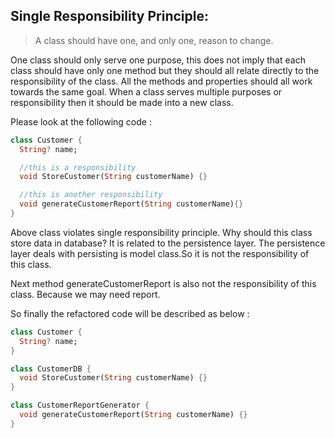 ## Single Responsibility Principle:

>A class should have one, and only one, reason to change.

One class should only serve one purpose, this does not imply that each class should have only one method but they should all relate directly to the responsibility of the class. All the methods and properties should all work towards the same goal. When a class serves multiple purposes or responsibility then it should be made into a new class.

Please look at the following code :

```dart
class Customer {
  String? name;

  //this is a responsibility
  void StoreCustomer(String customerName) {}

  //this is another responsibility
  void generateCustomerReport(String customerName){}
}
```

Above class violates single responsibility principle. Why should this class store data in database? It is related to the
persistence layer. The persistence layer deals with persisting is model class.So it is not the responsibility of this class.

Next method generateCustomerReport is also not the responsibility of this class. Because we may need report.

So finally the refactored code will be described as below :

```dart
class Customer {
  String? name;
}

class CustomerDB {
  void StoreCustomer(String customerName) {}
}

class CustomerReportGenerator {
  void generateCustomerReport(String customerName) {}
}
```
